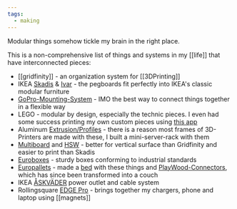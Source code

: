 ```yaml
---
tags:
  - making
---
```

Modular things somehow tickle my brain in the right place.

This is a non-comprehensive list of things and systems in my [[life]] that have interconnected pieces:

- [[gridfinity]] - an organization system for [[3DPrinting]]
- IKEA [Skadis](https://www.ikea.com/de/de/p/skadis-lochplatte-kombination-s89406365/) & [Ivar](https://www.ikea.com/de/de/planners/ivar-planner/) - the pegboards fit perfectly into IKEA's classic modular furniture
- [GoPro-Mounting-System](https://www.thingiverse.com/thing:2194278) - IMO the best way to connect things together in a flexible way
- LEGO - modular by design, especially the technic pieces. I even had some success printing my own custom pieces using [this app](https://www.thingiverse.com/thing:2194278)
- Aluminum [Extrusion/Profiles](https://en.wikipedia.org/wiki/T-slot_structural_framing) - there is a reason most frames of 3D-Printers are made with these, I built a mini-server-rack with them
- [Multiboard](https://www.multiboard.io/) and [HSW](https://www.printables.com/model/152592-honeycomb-storage-wall) - better for vertical surface than Gridfinity and easier to print than Skadis
- [Euroboxes](https://en.wikipedia.org/wiki/Euro_container) - sturdy boxes conforming to industrial standards
- [Europallets](https://en.wikipedia.org/wiki/EUR-pallet) - made a [bed](https://www.tiktok.com/@dennis.makerer/video/6914029186491485442) with these things and [PlayWood-Connectors](https://playwood.it/), which has since been transformed into a couch
- IKEA [ÅSKVÄDER](https://www.ikea.com/de/de/p/askvaeder-starter-set-4-tlg-weiss-50486711/) power outlet and cable system
- Rollingsquare [EDGE Pro](https://www.kickstarter.com/projects/rollingsquare/edge-pro-bring-true-modularity-to-your-workstation) - brings together my chargers, phone and laptop using [[magnets]]